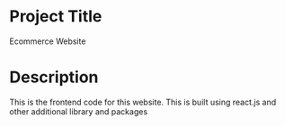# Project Title
Ecommerce Website

# Description
This is the frontend code for this website. This is built using react.js and other additional library and packages
